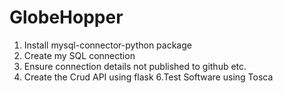 # GlobeHopper
1. Install mysql-connector-python package
3. Create my SQL connection
4. Ensure connection details not published to github etc.
5. Create the Crud API using flask 
6.Test Software using Tosca
